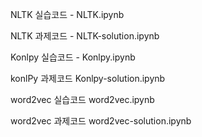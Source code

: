 NLTK 실습코드 - NLTK.ipynb

NLTK 과제코드 - NLTK-solution.ipynb

Konlpy 실습코드 - Konlpy.ipynb

konlPy 과제코드 Konlpy-solution.ipynb

word2vec 실습코드 word2vec.ipynb

word2vec 과제코드 word2vec-solution.ipynb
